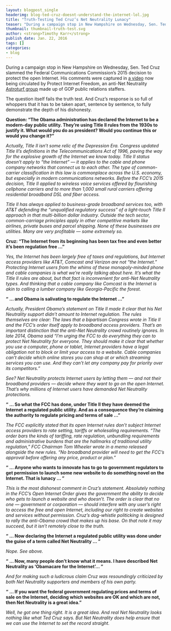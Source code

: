 ```yaml
---
layout: blogpost_single
headerimg: blog-ted-cruz-doesnt-understand-the-internet-lol.jpg
title: "Truth-Testing Ted Cruz’s Net Neutrality Lunacy"
teaser: "During a campaign stop in New Hampshire on Wednesday, Sen. Ted Cruz slammed the Federal Communications Commission’s 2015 decision to protect the open Internet. His comments were captured in a video now being circulated by Protect Internet Freedom, an anti-Net Neutrality Astroturf group made up of GOP public relations staffers."
thumbnail: thumbnail-truth-test.svg
author: <strong>Timothy Karr</strong>
publish_date: Jan. 22, 2016
tags: []
categories:
- blog
---
```


During a campaign stop in New Hampshire on Wednesday, Sen. Ted Cruz slammed the Federal Communications Commission’s 2015 decision to protect the open Internet. His comments were captured in [a video](https://www.youtube.com/watch?v=kHjAK5vReAI&feature=youtu.be) now being circulated by Protect Internet Freedom, an anti-Net Neutrality [Astroturf group](http://www.dailydot.com/politics/porn-parody-net-neutrality/) made up of GOP public relations staffers.

The question itself fails the truth test. And Cruz’s response is so full of whoppers that it has to be taken apart, sentence by sentence, to fully demonstrate the depth of his dishonesty.

**Question: “The Obama administration has declared the Internet to be a modern-day public utility. They’re using Title II rules from the 1930s to justify it. What would you do as president? Would you continue this or would you change it?”**

*Actually, Title II isn’t some relic of the Depression Era. Congress updated Title II’s definitions in the Telecommunications Act of 1996, paving the way for the explosive growth of the Internet we know today. Title II status doesn’t apply to “the Internet” — it applies to the cable and phone company networks that connect us to each other. The type of common-carrier classification in this law is commonplace across the U.S. economy, but especially in modern communications networks. Before the FCC’s 2015 decision, Title II applied to wireless voice services offered by flourishing cellphone carriers and to more than 1,000 small rural carriers offering residential broadband DSL and fiber access.*

*Title II has always applied to business-grade broadband services too, with AT&T defending the “unqualified regulatory success” of a light-touch Title II approach in that multi-billion dollar industry. Outside the tech sector, common-carriage principles apply in other competitive markets like airlines, private buses and parcel shipping. None of these businesses are utilities. Many are very profitable — some extremely so.*

**Cruz: “The Internet from its beginning has been tax free and even better it’s been regulation free …”**

*Yes, the Internet has been largely free of taxes and regulations, but Internet access providers like AT&T, Comcast and Verizon are not “the Internet.” Protecting Internet users from the whims of these monopoly-minded phone and cable companies is what we’re really talking about here. It’s what the Title II rules are about, but that fact is inconvenient for anti-Net Neutrality types. And thinking that a cable company like Comcast is the Internet is akin to calling a lumber company like Georgia-Pacific the forest.*

**“ … and Obama is salivating to regulate the Internet …”**

*Actually, President Obama’s statement on Title II made it clear that his Net Neutrality support didn’t amount to Internet regulation. The rules themselves are clear: The laws that a bipartisan Congress wrote in Title II and the FCC’s order itself apply to broadband access providers. That’s an important distinction that the anti-Net Neutrality crowd routinely ignores. In late 2014, Obama said “I’m urging the FCC to do everything they can to protect Net Neutrality for everyone. They should make it clear that whether you use a computer, phone or tablet, Internet providers have a legal obligation not to block or limit your access to a website. Cable companies can’t decide which online stores you can shop at or which streaming services you can use. And they can’t let any company pay for priority over its competitors.”*

*See? Net Neutrality protects Internet users by letting them — and not their broadband providers — decide where they want to go on the open Internet. That’s why millions of Internet users have demanded Net Neutrality protections.*

**“ … So what the FCC has done, under Title II they have deemed the Internet a regulated public utility. And as a consequence they’re claiming the authority to regulate pricing and terms of sale ...”**

*The FCC explicitly stated that its open Internet rules don’t subject Internet access providers to rate setting, tariffs or wholesaling requirements. “The order bars the kinds of tariffing, rate regulation, unbundling requirements and administrative burdens that are the hallmarks of traditional utility regulation,” FCC Chairman Tom Wheeler wrote in a memo released alongside the new rules. “No broadband provider will need to get the FCC’s approval before offering any price, product or plan.”*

**“ … Anyone who wants to innovate has to go to government regulators to get permission to launch some new website to do something novel on the Internet. That is lunacy … ”**

*This is the most dishonest comment in Cruz’s statement. Absolutely nothing in the FCC’s Open Internet Order gives the government the ability to decide who gets to launch a website and who doesn’t. The order is clear that no one — government or corporation — should interfere with any user’s right to access the free and open Internet, including our right to create websites and services without permission. Cruz’s dog-whistle politicking is designed to rally the anti-Obama crowd that makes up his base. On that note it may succeed, but it isn’t remotely close to the truth.*

**“ … Now declaring the Internet a regulated public utility was done under the guise of a term called Net Neutrality … ”**

*Nope. See above.*

**“ … Now, many people don’t know what it means. I have described Net Neutrality as ‘Obamacare for the Internet’… ”**

*And for making such a ludicrous claim Cruz was resoundingly criticized by both Net Neutrality supporters and members of his own party.*

**“ … If you want the federal government regulating prices and terms of sale on the Internet, deciding which websites are OK and which are not, then Net Neutrality is a great idea.”**

*Well, he got one thing right. It is a great idea. And real Net Neutrality looks nothing like what Ted Cruz says. But Net Neutrality does help ensure that we can use the Internet to set the record straight.*

